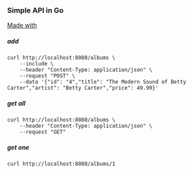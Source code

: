 ### Simple API in Go

[Made with](https://go.dev/doc/tutorial/web-service-gin)

##### add

```
curl http://localhost:8080/albums \
    --include \
    --header "Content-Type: application/json" \
    --request "POST" \
    --data '{"id": "4","title": "The Modern Sound of Betty Carter","artist": "Betty Carter","price": 49.99}'
```

##### get all

```
curl http://localhost:8080/albums \
    --header "Content-Type: application/json" \
    --request "GET"
```

##### get one

```
curl http://localhost:8080/albums/1
```
